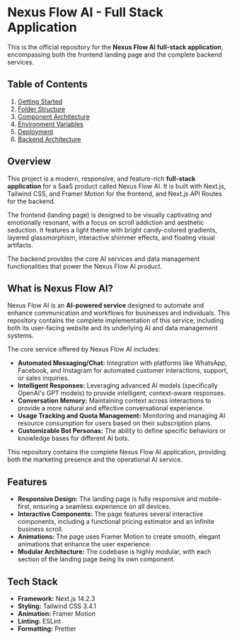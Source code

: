 # Nexus Flow AI - Full Stack Application

This is the official repository for the **Nexus Flow AI full-stack application**, encompassing both the frontend landing page and the complete backend services.

## Table of Contents

1.  [Getting Started](./docs/01-getting-started.md)
2.  [Folder Structure](./docs/02-folder-structure.md)
3.  [Component Architecture](./docs/03-component-architecture.md)
4.  [Environment Variables](./docs/04-environment-variables.md)
5.  [Deployment](./docs/05-deployment.md)
6.  [Backend Architecture](./docs/06-backend-architecture.md)

## Overview

This project is a modern, responsive, and feature-rich **full-stack application** for a SaaS product called Nexus Flow AI. It is built with Next.js, Tailwind CSS, and Framer Motion for the frontend, and Next.js API Routes for the backend.

The frontend (landing page) is designed to be visually captivating and emotionally resonant, with a focus on scroll addiction and aesthetic seduction. It features a light theme with bright candy-colored gradients, layered glassmorphism, interactive shimmer effects, and floating visual artifacts.

The backend provides the core AI services and data management functionalities that power the Nexus Flow AI product.

## What is Nexus Flow AI?

Nexus Flow AI is an **AI-powered service** designed to automate and enhance communication and workflows for businesses and individuals. This repository contains the complete implementation of this service, including both its user-facing website and its underlying AI and data management systems.

The core service offered by Nexus Flow AI includes:
*   **Automated Messaging/Chat:** Integration with platforms like WhatsApp, Facebook, and Instagram for automated customer interactions, support, or sales inquiries.
*   **Intelligent Responses:** Leveraging advanced AI models (specifically OpenAI's GPT models) to provide intelligent, context-aware responses.
*   **Conversation Memory:** Maintaining context across interactions to provide a more natural and effective conversational experience.
*   **Usage Tracking and Quota Management:** Monitoring and managing AI resource consumption for users based on their subscription plans.
*   **Customizable Bot Personas:** The ability to define specific behaviors or knowledge bases for different AI bots.

This repository contains the complete Nexus Flow AI application, providing both the marketing presence and the operational AI service.

## Features

-   **Responsive Design:** The landing page is fully responsive and mobile-first, ensuring a seamless experience on all devices.
-   **Interactive Components:** The page features several interactive components, including a functional pricing estimator and an infinite business scroll.
-   **Animations:** The page uses Framer Motion to create smooth, elegant animations that enhance the user experience.
-   **Modular Architecture:** The codebase is highly modular, with each section of the landing page being its own component.

## Tech Stack

-   **Framework:** Next.js 14.2.3
-   **Styling:** Tailwind CSS 3.4.1
-   **Animation:** Framer Motion
-   **Linting:** ESLint
-   **Formatting:** Prettier

